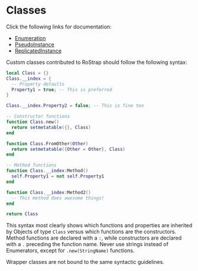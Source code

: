 # Classes

Click the following links for documentation:
- [Enumeration](https://rostrap.github.io/Libraries/Classes/Enumeration/)
- [PseudoInstance](https://rostrap.github.io/Libraries/Classes/PseudoInstance/)
- [ReplicatedInstance](https://rostrap.github.io/Libraries/Classes/ReplicatedInstance/)


Custom classes contributed to RoStrap should follow the following syntax:

```lua
local Class = {}
Class.__index = {
  -- Property defaults
  Property1 = true; -- This is preferred
}

Class.__index.Property2 = false; -- This is fine too

-- Constructor functions
function Class.new()
  return setmetatable({}, Class)
end

function Class.FromOther(Other)
  return setmetatable({Other = Other}, Class)	
end

-- Method functions
function Class.__index:Method()
  self.Property1 = not self.Property1
end

function Class.__index:Method2()
  -- This method does awesome things!
end

return Class
```

This syntax most clearly shows which functions and properties are inherited by Objects of type `Class` versus which functions are the constructors. Method functions are declared with a `:`, while constructors are declared with a `.` preceding the function name. Never use strings instead of Enumerators, except for `.new(StringName)` functions.

Wrapper classes are not bound to the same syntactic guidelines.
